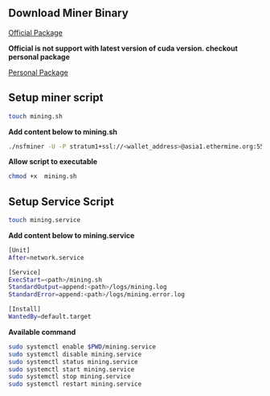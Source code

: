 ## Download Miner Binary
[Official Package](https://github.com/ethereum-mining/ethminer)

__Official is not support with latest version of cuda version. checkout personal package__

[Personal Package](https://github.com/no-fee-ethereum-mining/nsfminer)

## Setup miner script
```bash
touch mining.sh
```
__Add content below to mining.sh__

```sh
./nsfminer -U -P stratum1+ssl://<wallet_address>@asia1.ethermine.org:5555
```
__Allow script to executable__

```bash
chmod +x  mining.sh
```
## Setup Service Script
```bash
touch mining.service
```
__Add content below to mining.service__
```sh
[Unit]
After=network.service

[Service]
ExecStart=<path>/mining.sh
StandardOutput=append:<path>/logs/mining.log
StandardError=append:<path>/logs/mining.error.log

[Install]
WantedBy=default.target
```
__Available command__
```bash
sudo systemctl enable $PWD/mining.service
sudo systemctl disable mining.service
sudo systemctl status mining.service
sudo systemctl start mining.service
sudo systemctl stop mining.service
sudo systemctl restart mining.service
```